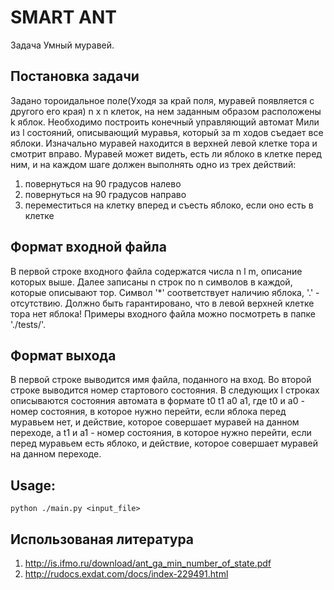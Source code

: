 SMART ANT
=========

Задача Умный муравей.

Постановка задачи
-------
Задано тороидальное поле(Уходя за край поля, муравей появляется с другого его края) n x n клеток, на нем заданным образом расположены k яблок. Необходимо построить конечный управляющий автомат Мили из
l состояний, описывающий муравья, который за m ходов съедает все яблоки. Изначально муравей находится в верхней левой клетке тора и смотрит вправо. Муравей может видеть, есть ли яблоко в клетке перед ним, и на каждом шаге должен выполнять одно из трех действий:
1. повернуться на 90 градусов налево
2. повернуться на 90 градусов направо
3. переместиться на клетку вперед и съесть яблоко, если оно есть в клетке


Формат входной файла
-----
В первой строке входного файла содержатся числа n l m, описание которых выше. Далее записаны n строк по n символов в каждой, которые описывают тор. Символ '*' соответствует наличию яблока, '.' - отсутствию. Должно быть гарантировано, что в левой верхней клетке тора нет яблока! 
Примеры входного файла можно посмотреть в папке './tests/'.

Формат выхода
-----
В первой строке выводится имя файла, поданного на вход.
Во второй строке выводится номер стартового состояния. В следующих l строках описываются состояния автомата в формате t0 t1 a0 a1, где t0 и a0 - номер состояния, в которое нужно перейти, если яблока перед муравьем нет, и действие, которое совершает муравей на данном переходе, а t1 и a1 - номер состояния, в которое нужно перейти, если перед муравьем есть яблоко, и действие, которое совершает муравей на данном переходе.

Usage:
-----
    python ./main.py <input_file>

Использованая литература
-----
1. http://is.ifmo.ru/download/ant_ga_min_number_of_state.pdf
2. http://rudocs.exdat.com/docs/index-229491.html